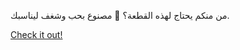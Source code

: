 من منكم يحتاج لهذه القطعة؟ 💎 مصنوع بحب وشغف ليناسبك.

[Check it out!](https://www.facebook.com/share/17TW2PL6Tj/)
